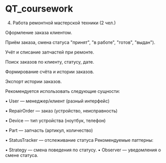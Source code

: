 # QT_coursework

4)    Работа ремонтной мастерской техники (2 чел.)

Оформление заказа клиентом.

Приём заказа, смена статуса "принят", "в работе", "готов", "выдан").

Учёт и списание запчастей при ремонте.

Поиск заказов по клиенту, статусу, дате.

Формирование счёта и истории заказов.

Экспорт истории заказов.

Рекомендуется использовать следующие сущности:

• User — менеджер/клиент (разный интерфейс)

• RepairOrder — заказ (устройство, неисправность)

• Device — тип устройства (ноутбук, телефон)

• Part — запчасть (артикул, количество)

• StatusTracker — отслеживание статуса
Рекомендуемые паттерны:

• Strategy — смена поведения по статусу.
• Observer — уведомления о смене статуса.
